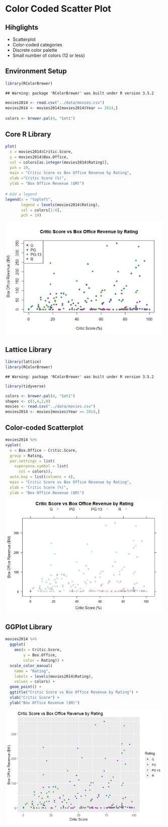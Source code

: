 # Color Coded Scatter Plot

## Hihglights

* Scatterplot
* Color-coded categories
* Discrete color palette
* Small number of colors (12 or less)

## Environment Setup

``` r
library(RColorBrewer)
```

    ## Warning: package 'RColorBrewer' was built under R version 3.5.2

``` r
movies2014 <- read.csv("../data/movies.csv")
movies2014 <- movies2014[movies2014$Year == 2014,]

colors <- brewer.pal(4, "Set1")
```

## Core R Library


``` r
plot(
  x = movies2014$Critic.Score,
  y = movies2014$Box.Office,
  col = colors[as.integer(movies2014$Rating)],
  pch = 19,
  main = "Critic Score vs Box Office Revenue by Rating",
  xlab ="Critic Score (%)",
  ylab = "Box Office Revenue ($M)")

# Add a legend
legend(x = "topleft",
       legend = levels(movies2014$Rating),
       col = colors[1:4],
       pch = 19)
```

![](../../images/statistics/color_coded_scatter_plot_1.png)

## Lattice Library


``` r
library(lattice)
library(RColorBrewer)
```

    ## Warning: package 'RColorBrewer' was built under R version 3.5.2

``` r
library(tidyverse)
```

``` r
colors <- brewer.pal(4, "Set1")
shapes <- c(1,4,2,0)
movies <- read.csv("../data/movies.csv")
movies2014 <- movies[movies$Year == 2014,]
```

Color-coded Scatterplot
-----------------------

``` r
movies2014 %>%
xyplot(
  x = Box.Office ~ Critic.Score,
  group = Rating,
  par.settings = list(
    superpose.symbol = list(
      col = colors)),
  auto.key = list(columns = 4),
  main = "Critic Score vs Box Office Revenue by Rating",
  xlab = "Critic Score (%)",
  ylab = "Box Office Revenue ($M)")
```

![](../../images/statistics/color_coded_scatter_plot_2.png)

## GGPlot Library

``` r
movies2014 %>%
  ggplot(
    aes(x = Critic.Score, 
        y = Box.Office,
        color = Rating)) +
  scale_color_manual(
    name = "Rating",
    labels = levels(movies2014$Rating),
    values = colors) +
  geom_point() +
  ggtitle("Critic Score vs Box Office Revenue by Rating") +
  xlab("Critic Score") +
  ylab("Box Office Revenue ($M)")
```

![](../../images/statistics/color_coded_scatter_plot_3.png)